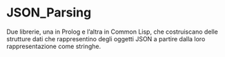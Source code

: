 # JSON_Parsing
Due librerie, una in Prolog e l’altra in Common Lisp, che costruiscano delle strutture dati che rappresentino degli oggetti JSON a partire dalla loro rappresentazione come stringhe.
